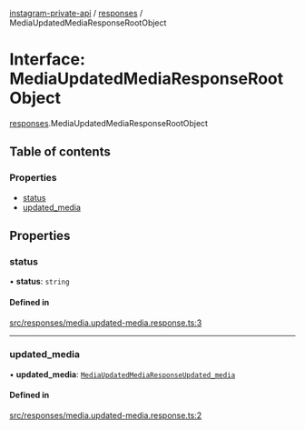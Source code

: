 [instagram-private-api](../../README.md) / [responses](../../modules/responses.md) / MediaUpdatedMediaResponseRootObject

# Interface: MediaUpdatedMediaResponseRootObject

[responses](../../modules/responses.md).MediaUpdatedMediaResponseRootObject

## Table of contents

### Properties

- [status](MediaUpdatedMediaResponseRootObject.md#status)
- [updated\_media](MediaUpdatedMediaResponseRootObject.md#updated_media)

## Properties

### status

• **status**: `string`

#### Defined in

[src/responses/media.updated-media.response.ts:3](https://github.com/Nerixyz/instagram-private-api/blob/b3351b9/src/responses/media.updated-media.response.ts#L3)

___

### updated\_media

• **updated\_media**: [`MediaUpdatedMediaResponseUpdated_media`](MediaUpdatedMediaResponseUpdated_media.md)

#### Defined in

[src/responses/media.updated-media.response.ts:2](https://github.com/Nerixyz/instagram-private-api/blob/b3351b9/src/responses/media.updated-media.response.ts#L2)
